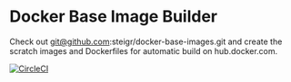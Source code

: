 Docker Base Image Builder
=========================

Check out git@github.com:steigr/docker-base-images.git and create the scratch images and Dockerfiles for automatic build on hub.docker.com.

[![CircleCI](https://circleci.com/gh/steigr/docker-base-image-builder.svg?style=svg)](https://circleci.com/gh/steigr/docker-base-image-builder)